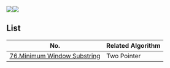 ![](https://img.shields.io/badge/JavaScript-gray?&logo=JavaScript)![](https://img.shields.io/badge/TypeScript-lightgray?&logo=TypeScript) 

## List

| No.                                                          | Related Algorithm |
| ------------------------------------------------------------ | ----------------- |
| [76.Minimum Window Substring](https://leetcode.com/problems/minimum-window-substring/) | Two Pointer       |

